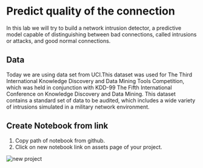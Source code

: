 
# Predict quality of the connection

In this lab we will try to build a network intrusion detector, a predictive model capable of distinguishing between bad connections, called intrusions or attacks, and good normal connections. 

## Data
Today we are using data set from UCI.This dataset was used for The Third International Knowledge Discovery and Data Mining Tools Competition, which was held in conjunction with KDD-99 The Fifth International Conference on Knowledge Discovery and Data Mining. This dataset contains a standard set of data to be audited, which includes a wide variety of intrusions simulated in a military network environment.

## Create Notebook from link
1. Copy path of notebook from github.
2. Click on new notebook link on assets page of your project.

![new project](https://github.com/IBMDataScience/Strata2018/blob/master/Jupyter%20Notebook/images/new%20notebook.png)

